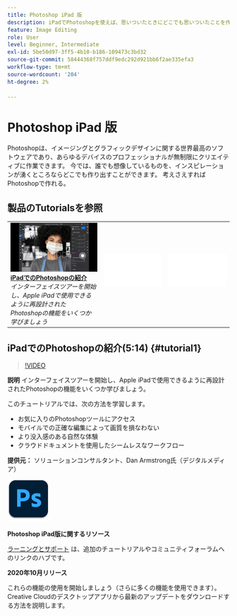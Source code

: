```yaml
---
title: Photoshop iPad 版
description: iPadでPhotoshopを使えば、思いついたときにどこでも思いついたことを作ることができます
feature: Image Editing
role: User
level: Beginner, Intermediate
exl-id: 5be50d97-3ff5-4b10-b186-109473c3bd32
source-git-commit: 58444368f757ddf9edc292d921bb6f2ae335efa3
workflow-type: tm+mt
source-wordcount: '204'
ht-degree: 2%

---
```


# Photoshop iPad 版

Photoshopは、イメージングとグラフィックデザインに関する世界最高のソフトウェアであり、あらゆるデバイスのプロフェッショナルが無制限にクリエイティブに作業できます。 今では、誰でも想像しているものを、インスピレーションが湧くところならどこでも作り出すことができます。 考えさえすればPhotoshopで作れる。

## 製品のTutorialsを参照

<table style="table-layout:fixed">
<tr>
 <td>
   <a href="photoshopipad.md#tutorial1">
      <img alt="iPadでのPhotoshopの紹介" src="../assets/PSiPad_thumbnail.jpg" />
   </a>
    <div>
   <a href="photoshopipad.md#tutorial1"><strong>iPadでのPhotoshopの紹介</strong></a>
    </div>
    <em>インターフェイスツアーを開始し、Apple iPadで使用できるように再設計されたPhotoshopの機能をいくつか学びましょう</em>
    <br>
  </td>
  <td>
    <img alt="スペーサー" src="../assets/Whitespacer.png" />
    <div>
    <br>
  </td>
  <td>
    <img alt="スペーサー" src="../assets/Whitespacer.png" />
    <div>
    <br>
  </td>
</tr>
</table>

## iPadでのPhotoshopの紹介(5:14) {#tutorial1}

>[!VIDEO](https://video.tv.adobe.com/v/326899?hidetitle=true)

**説明**
インターフェイスツアーを開始し、Apple iPadで使用できるように再設計されたPhotoshopの機能をいくつか学びましょう。

このチュートリアルでは、次の方法を学習します。
* お気に入りのPhotoshopツールにアクセス
* モバイルでの正確な編集によって画質を損なわない
* より没入感のある自然な体験
* クラウドドキュメントを使用したシームレスなワークフロー

**提供元：**
ソリューションコンサルタント、Dan Armstrong氏（デジタルメディア）

![iPadロゴのPhotoshop](../assets/ps_appicon_96.png)

**Photoshop iPad版に関するリソース**

[ラーニングとサポート](https://helpx.adobe.com/support/photoshop.html) は、追加のチュートリアルやコミュニティフォーラムへのリンクのハブです。

**2020年10月リリース**

これらの機能の使用を開始しましょう（さらに多くの機能を使用できます）。 Creative Cloudのデスクトップアプリから最新のアップデートをダウンロードする方法を説明します。
